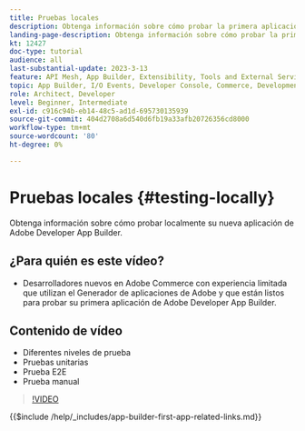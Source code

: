 ```yaml
---
title: Pruebas locales
description: Obtenga información sobre cómo probar la primera aplicación de App Builder de Adobe Developer.
landing-page-description: Obtenga información sobre cómo probar la primera aplicación de App Builder de Adobe Developer.
kt: 12427
doc-type: tutorial
audience: all
last-substantial-update: 2023-3-13
feature: API Mesh, App Builder, Extensibility, Tools and External Services, Backend Development
topic: App Builder, I/O Events, Developer Console, Commerce, Development, Integrations
role: Architect, Developer
level: Beginner, Intermediate
exl-id: c916c94b-eb14-48c5-ad1d-695730135939
source-git-commit: 404d2708a6d540d6fb19a33afb20726356cd8000
workflow-type: tm+mt
source-wordcount: '80'
ht-degree: 0%

---
```


# Pruebas locales {#testing-locally}

Obtenga información sobre cómo probar localmente su nueva aplicación de Adobe Developer App Builder.

## ¿Para quién es este vídeo?

* Desarrolladores nuevos en Adobe Commerce con experiencia limitada que utilizan el Generador de aplicaciones de Adobe y que están listos para probar su primera aplicación de Adobe Developer App Builder.

## Contenido de vídeo

* Diferentes niveles de prueba
* Pruebas unitarias
* Prueba E2E
* Prueba manual

>[!VIDEO](https://video.tv.adobe.com/v/3416594?quality=12&learn=on)

{{$include /help/_includes/app-builder-first-app-related-links.md}}
